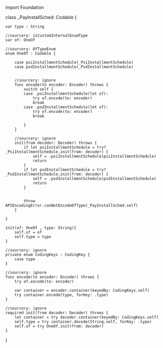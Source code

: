 import Foundation

class _PayInstallSched: Codable {
    
    var type : String
    
    //sourcery: isCustomInternalEnumType
    var of: OneOf
    
    //sourcery: OfTypeEnum
    enum OneOf : Codable {
        
        case psiInstallmentSchedule(_PsiInstallmentSchedule)
        case psdInstallmentSchedule(_PsdInstallmentSchedule)
        
        
        //sourcery: ignore
        func encode(to encoder: Encoder) throws {
            switch self {
            case .psiInstallmentSchedule(let of):
                try of.encode(to: encoder)
                break
            case .psdInstallmentSchedule(let of):
                try of.encode(to: encoder)
                break
                
            }
        }
        
        //sourcery: ignore
        init(from decoder: Decoder) throws {
            if let psiInstallmentSchedule = try? _PsiInstallmentSchedule.init(from: decoder) {
                self = .psiInstallmentSchedule(psiInstallmentSchedule)
                return
            }
            if let psdInstallmentSchedule = try? _PsdInstallmentSchedule.init(from: decoder) {
                self = .psdInstallmentSchedule(psdInstallmentSchedule)
                return
            }
            
            
            throw APIEncodingError.canNotEncodeOfType(_PayInstallSched.self)
        }
        
    }
    
    init(of: OneOf , type: String){
        self.of = of
        self.type = type
    }
    
    //sourcery: ignore
    private enum CodingKeys : CodingKey {
        case type
    }
    
    //sourcery: ignore
    func encode(to encoder: Encoder) throws {
        try of.encode(to: encoder)
        
        var container = encoder.container(keyedBy: CodingKeys.self)
        try container.encode(type, forKey: .type)
    }
    
    //sourcery: ignore
    required init(from decoder: Decoder) throws {
        let container = try decoder.container(keyedBy: CodingKeys.self)
        self.type = try container.decode(String.self, forKey: .type)
        self.of = try OneOf.init(from: decoder)
    }
    
}
